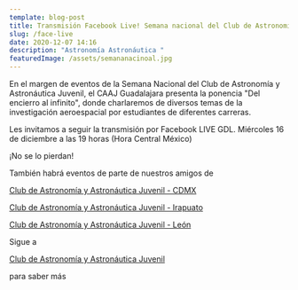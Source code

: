 ```yaml
---
template: blog-post
title: Transmisión Facebook Live! Semana nacional del Club de Astronomía
slug: /face-live
date: 2020-12-07 14:16
description: "Astronomía Astronáutica "
featuredImage: /assets/semananacinoal.jpg
---
```

<!--StartFragment-->

En el margen de eventos de la Semana Nacional del Club de Astronomía y Astronáutica Juvenil, el CAAJ Guadalajara presenta la ponencia "Del encierro al infinito", donde charlaremos de diversos temas de la investigación aeroespacial por estudiantes de diferentes carreras.

Les invitamos a seguir la transmisión por Facebook LIVE GDL. Miércoles 16 de diciembre a las 19 horas (Hora Central México)

¡No se lo pierdan!

También habrá eventos de parte de nuestros amigos de

[Club de Astronomía y Astronáutica Juvenil - CDMX](https://www.facebook.com/caaj.cdmx/)

[Club de Astronomía y Astronáutica Juvenil - Irapuato](https://www.facebook.com/caajirapuato/)

[Club de Astronomía y Astronáutica Juvenil - León](https://www.facebook.com/caajleon/)

Sigue a

[Club de Astronomía y Astronáutica Juvenil](https://www.facebook.com/caajuvenil/)

para saber más

<!--EndFragment-->